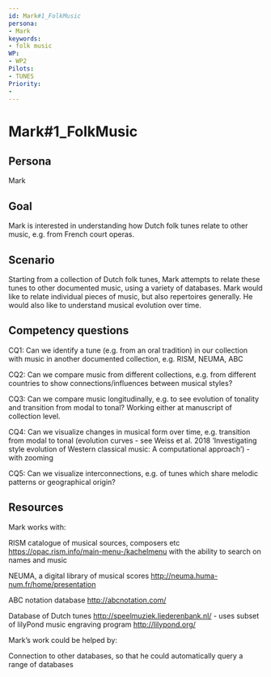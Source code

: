 ```yaml
---
id: Mark#1_FolkMusic
persona: 
- Mark
keywords: 
- folk music
WP:
- WP2
Pilots:
- TUNES
Priority:
- 
---
```



# Mark#1_FolkMusic

## Persona

Mark

## Goal

Mark is interested in understanding how Dutch folk tunes relate to other music, e.g. from French court operas.

## Scenario

Starting from a collection of Dutch folk tunes, Mark attempts to relate these tunes to other documented music, using a variety of databases.  Mark would like to relate individual pieces of music, but also repertoires generally.  He would also like to understand musical evolution over time.

## Competency questions

CQ1: Can we identify a tune (e.g. from an oral tradition) in our collection with music in another documented collection, e.g. RISM, NEUMA, ABC

CQ2: Can we compare music from different collections, e.g. from different countries to show connections/influences between musical styles?

CQ3: Can we compare music longitudinally, e.g. to see evolution of tonality and transition from modal to tonal?  Working either at manuscript of collection level.

CQ4: Can we visualize changes in musical form over time, e.g. transition from modal to tonal (evolution curves - see Weiss et al. 2018 ‘Investigating style evolution of Western classical music: A computational approach’) - with zooming

CQ5: Can we visualize interconnections, e.g. of tunes which share melodic patterns or geographical origin?


## Resources

Mark works with:

RISM catalogue of musical sources, composers etc https://opac.rism.info/main-menu-/kachelmenu with the ability to search on names and music

NEUMA, a digital library of musical scores http://neuma.huma-num.fr/home/presentation 

ABC notation database http://abcnotation.com/ 

Database of Dutch tunes http://speelmuziek.liederenbank.nl/ - uses subset of lilyPond music engraving program http://lilypond.org/ 

Mark’s work could be helped by:

Connection to other databases, so that he could automatically query a range of databases
